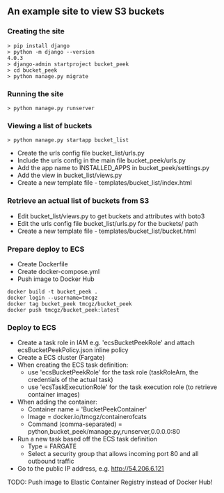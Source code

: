 
## An example site to view S3 buckets

### Creating the site

```
> pip install django
> python -m django --version
4.0.3
> django-admin startproject bucket_peek
> cd bucket_peek
> python manage.py migrate
```

### Running the site
```
> python manage.py runserver
```

### Viewing a list of buckets
```
> python manage.py startapp bucket_list
```

- Create the urls config file bucket_list/urls.py
- Include the urls config in the main file bucket_peek/urls.py 
- Add the app name to INSTALLED_APPS in bucket_peek/settings.py
- Add the view in bucket_list/views.py
- Create a new template file - templates/bucket_list/index.html


### Retrieve an actual list of buckets from S3

- Edit bucket_list/views.py to get buckets and attributes with boto3
- Edit the urls config file bucket_list/urls.py for the buckets/ path
- Create a new template file - templates/bucket_list/bucket.html


### Prepare deploy to ECS

- Create Dockerfile
- Create docker-compose.yml
- Push image to Docker Hub

```
docker build -t bucket_peek .
docker login --username=tmcgz
docker tag bucket_peek tmcgz/bucket_peek
docker push tmcgz/bucket_peek:latest
```

### Deploy to ECS

- Create a task role in IAM e.g. 'ecsBucketPeekRole' and attach ecsBucketPeekPolicy.json inline policy
- Create a ECS cluster (Fargate)
- When creating the ECS task definition:
    * use 'ecsBucketPeekRole' for the task role (taskRoleArn, the credentials of the actual task)
    * use 'ecsTaskExecutionRole' for the task execution role (to retrieve container images)
- When adding the container:
    * Container name = 'BucketPeekContainer' 
    * Image = docker.io/tmcgz/containerofcats
    * Command (comma-separated) = python,bucket_peek/manage.py,runserver,0.0.0.0:80
- Run a new task based off the ECS task definition
    * Type = FARGATE
    * Select a security group that allows incoming port 80 and all outbound traffic
- Go to the public IP address, e.g. http://54.206.6.121


TODO: Push image to Elastic Container Registry instead of Docker Hub!